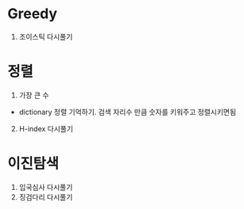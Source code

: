 # Greedy
1. 조이스틱 다시풀기

# 정렬
1. 가장 큰 수
- dictionary 정렬 기억하기. 검색 자리수 만큼 숫자를 키워주고 정렬시키면됨
2. H-index 다시풀기

# 이진탐색
1. 입국심사 다시풀기
2. 징검다리 다시풀기
